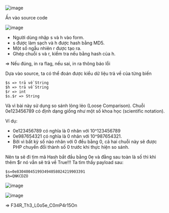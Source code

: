 ![image](https://github.com/nguyenngocdung18/RootMe/assets/134156226/5f5d7839-ced6-4a1e-ba9f-0f2e24f7efd7)

Ấn vào source code

![image](https://github.com/nguyenngocdung18/RootMe/assets/134156226/dcd9b68a-5856-4280-a68f-e6f1ea1523be)

+ Người dùng nhập s và h vào form.
+ s được làm sạch và h được hash bằng MD5.
+ Một số ngẫu nhiên r được tạo ra.
+ Ghép chuỗi s và r, kiểm tra nếu bằng hash của h.

=> Nếu đúng, in ra flag, nếu sai, in ra thông báo lỗi

Dựa vào source, ta có thể đoán được kiểu dữ liệu trả về của từng biến
```
$s => trả về String
$h => trả về String
$r => int
$s.$r => String
```
Và vì bài này sử dụng so sánh lỏng lẻo (Loose Comparison). 
Chuỗi 0e123456789 có định dạng giống như một số khoa học (scientific notation).

Ví dụ:
+ 0e123456789 có nghĩa là 0 nhân với 10^123456789
+ 0e987654321 có nghĩa là 0 nhân với 10^987654321.
+ Bởi vì bất kỳ số nào nhân với 0 đều bằng 0, cả hai chuỗi này sẽ được PHP chuyển đổi thành số 0 trước khi thực hiện so sánh.

Nên ta sẽ đi tìm mã Hash bắt đầu bằng 0e và đằng sau toàn là số thì khi thêm $r nó vẫn sẽ trả về True!!! Ta tìm thấy payload sau:
```
$s=0e830400451993494058024219903391
$h=QNKCDZO
```

![image](https://github.com/nguyenngocdung18/RootMe/assets/134156226/2a162763-8339-453b-acb1-93ffc777f4c3)

![image](https://github.com/nguyenngocdung18/RootMe/assets/134156226/6dee7bbf-032b-4fbd-91eb-31c9bd319cfd)

=> F34R_Th3_L0o5e_C0mP4r15On
